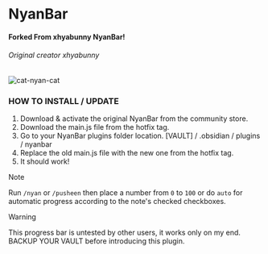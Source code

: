 # NyanBar
<h4> Forked From xhyabunny NyanBar! </h4>
<h6>Original creator xhyabunny</h6>

![cat-nyan-cat](https://github.com/xhyabunny/obsidian-sample-plugin/assets/106491722/262b2c04-c5bc-44a3-86d0-26967b9b4660)

### HOW TO INSTALL / UPDATE
1. Download & activate the original NyanBar from the community store.
2. Download the main.js file from the hotfix tag.
3. Go to your NyanBar plugins folder location.
	[VAULT] / .obsidian / plugins / nyanbar
4. Replace the old main.js file with the new one from the hotfix tag.
5. It should work!

> [!NOTE]
> Run `/nyan` or `/pusheen` then place a number from `0` to `100` or do `auto` for automatic progress according to the note's checked checkboxes.

> [!WARNING]
> This progress bar is untested by other users, it works only on my end. BACKUP YOUR VAULT before introducing this plugin.

